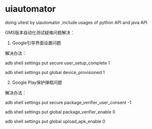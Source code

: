 # uiautomator
doing uitest by uiautomator ,include usages of python API and java API

GMS版本自动化测试疑难问题解决：

1. Google引导界面设置问题

解决办法：

adb shell settings put secure user_setup_complete 1

adb shell settings put global device_provisioned 1

2. Google Play保护弹框问题

解决办法：

adb shell settings put secure package_verifier_user_consent -1

adb shell settings put global package_verifier_enable 0

adb shell settings put global upload_apk_enable 0

